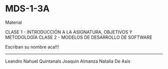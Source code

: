 # MDS-1-3A
Material

CLASE 1  - INTRODUCCIÓN A LA ASIGNATURA, OBJETIVOS Y METODOLOGÍA
CLASE 2 - MODELOS DE DESARROLLO DE SOFTWARE


Escriban su nombre aca!!!
<hr>
Leandro Nahuel Quintanals
Joaquin Almanza
Natalia De Asis
